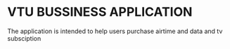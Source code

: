 # VTU BUSSINESS APPLICATION

The application is intended to help users purchase airtime and data and tv subsciption
